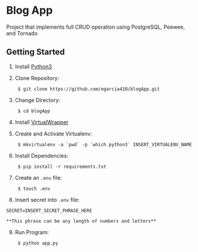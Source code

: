 # Blog App

Project that implements full CRUD operation using PostgreSQL, Peewee, and Tornado

## Getting Started
1. Install [Python3](https://www.python.org/downloads/)

2. Clone Repository:

        $ git clone https://github.com/egarcia410/blogApp.git

3. Change Directory:

        $ cd blogApp

4. Install [VirtualWrapper](https://virtualenvwrapper.readthedocs.io/en/latest/install.html)

5. Create and Activate Virtualenv:

        $ mkvirtualenv -a `pwd` -p `which python3` INSERT_VIRTUALENV_NAME
    
6. Install Dependencies:

        $ pip install -r requirements.txt

7. Create an `.env` file:

        $ touch .env

8. Insert secret into `.env` file:

```
SECRET=INSERT_SECRET_PHRASE_HERE
```
    **This phrase can be any length of numbers and letters**

9. Run Program:

        $ python app.py